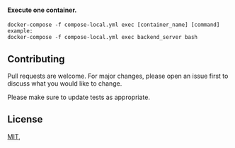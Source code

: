 #### Execute one container.
```docker
docker-compose -f compose-local.yml exec [container_name] [command]
example:
docker-compose -f compose-local.yml exec backend_server bash
```


## Contributing
Pull requests are welcome. For major changes, please open an issue first to discuss what you would like to change.

Please make sure to update tests as appropriate.

## License
[MIT](https://choosealicense.com/licenses/mit/),
